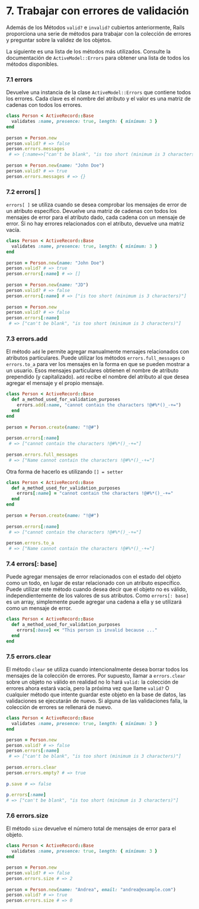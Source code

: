 # 7. Trabajar con errores de validación

Además de los Métodos `valid?` e `invalid?` cubiertos anteriormente, Rails proporciona una serie de métodos para trabajar con la colección de errores y preguntar sobre la validez de los objetos. 

La siguiente es una lista de los métodos más utilizados. Consulte la documentación de `ActiveModel::Errors` para obtener una lista de todos los métodos disponibles. 



### 7.1 errors 

Devuelve una instancia de la clase `ActiveModel::Errors` que contiene todos los errores. Cada clave es el nombre del atributo y el valor es una matriz de cadenas con todos los errores.

```ruby
class Person < ActiveRecord::Base
  validates :name, presence: true, length: { minimum: 3 }
end
 
person = Person.new
person.valid? # => false
person.errors.messages
 # => {:name=>["can't be blank", "is too short (minimum is 3 characters)"]}
 
person = Person.new(name: "John Doe")
person.valid? # => true
person.errors.messages # => {}
```



### 7.2 errors\[ \] 

`errors[ ]` se utiliza cuando se desea comprobar los mensajes de error de un atributo específico. Devuelve una matriz de cadenas con todos los mensajes de error para el atributo dado, cada cadena con un mensaje de error. Si no hay errores relacionados con el atributo, devuelve una matriz vacía.

```ruby
class Person < ActiveRecord::Base
  validates :name, presence: true, length: { minimum: 3 }
end
 
person = Person.new(name: "John Doe")
person.valid? # => true
person.errors[:name] # => []
 
person = Person.new(name: "JD")
person.valid? # => false
person.errors[:name] # => ["is too short (minimum is 3 characters)"]
 
person = Person.new
person.valid? # => false
person.errors[:name]
 # => ["can't be blank", "is too short (minimum is 3 characters)"]
```



### 7.3 errors.add 

El método `add` le permite agregar manualmente mensajes relacionados con atributos particulares. Puede utilizar los métodos `errors.full_messages` o `errors.to_a` para ver los mensajes en la forma en que se pueden mostrar a un usuario. Esos mensajes particulares obtienen el nombre de atributo prependido \(y capitalizado\). `add` recibe el nombre del atributo al que desea agregar el mensaje y el propio mensaje.

```ruby
class Person < ActiveRecord::Base
  def a_method_used_for_validation_purposes
    errors.add(:name, "cannot contain the characters !@#%*()_-+=")
  end
end
 
person = Person.create(name: "!@#")
 
person.errors[:name]
 # => ["cannot contain the characters !@#%*()_-+="]
 
person.errors.full_messages
 # => ["Name cannot contain the characters !@#%*()_-+="]
```

Otra forma de hacerlo es utilizando `[] = setter` 

```ruby
class Person < ActiveRecord::Base
  def a_method_used_for_validation_purposes
    errors[:name] = "cannot contain the characters !@#%*()_-+="
  end
end
 
person = Person.create(name: "!@#")
 
person.errors[:name]
 # => ["cannot contain the characters !@#%*()_-+="]
 
person.errors.to_a
 # => ["Name cannot contain the characters !@#%*()_-+="]
```



### 7.4 errors\[: base\] 

Puede agregar mensajes de error relacionados con el estado del objeto como un todo, en lugar de estar relacionado con un atributo específico. Puede utilizar este método cuando desea decir que el objeto no es válido, independientemente de los valores de sus atributos. Como `errors[: base]` es un array, simplemente puede agregar una cadena a ella y se utilizará como un mensaje de error.

```ruby
class Person < ActiveRecord::Base
  def a_method_used_for_validation_purposes
    errors[:base] << "This person is invalid because ..."
  end
end
```



### 7.5 errors.clear 

El método `clear` se utiliza cuando intencionalmente desea borrar todos los mensajes de la colección de errores. Por supuesto, llamar a `errors.clear` sobre un objeto no válido en realidad no lo hará `valid:` la colección de errores ahora estará vacía, pero la próxima vez que llame `valid?` O cualquier método que intente guardar este objeto en la base de datos, las validaciones se ejecutarán de nuevo. Si alguna de las validaciones falla, la colección de errores se rellenará de nuevo.

```ruby
class Person < ActiveRecord::Base
  validates :name, presence: true, length: { minimum: 3 }
end

person = Person.new
person.valid? # => false
person.errors[:name]
 # => ["can't be blank", "is too short (minimum is 3 characters)"]
 
person.errors.clear
person.errors.empty? # => true
 
p.save # => false
 
p.errors[:name]
# => ["can't be blank", "is too short (minimum is 3 characters)"]
```



### 7.6 errors.size 

El método `size` devuelve el número total de mensajes de error para el objeto.

```ruby
class Person < ActiveRecord::Base
  validates :name, presence: true, length: { minimum: 3 }
end

person = Person.new
person.valid? # => false
person.errors.size # => 2
 
person = Person.new(name: "Andrea", email: "andrea@example.com")
person.valid? # => true
person.errors.size # => 0
```













